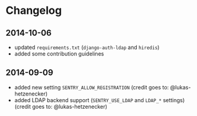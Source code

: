 # Changelog

## 2014-10-06

- updated ``requirements.txt`` (``django-auth-ldap`` and ``hiredis``)
- added some contribution guidelines

## 2014-09-09

- added new setting ``SENTRY_ALLOW_REGISTRATION`` (credit goes to: @lukas-hetzenecker)
- added LDAP backend support (``SENTRY_USE_LDAP`` and ``LDAP_*`` settings)
  (credit goes to: @lukas-hetzenecker)

